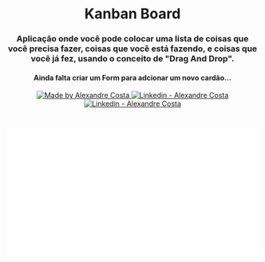 <h1 align="center">
  Kanban Board
</h1>
<h3 align="center">Aplicação onde você pode colocar uma lista de coisas que você precisa fazer, coisas que você está fazendo, e coisas que você já fez, usando o conceito de "Drag And Drop".</h3>
<h4 align="center">Ainda falta criar um Form para adcionar um novo cardão...</h4>

<p align="center">
  <a href="https://github.com/alexandredev3" target="_blank">
    <img alt="Made by Alexandre Costa" src="https://img.shields.io/badge/made%20by-Alexandre_Costa-informational">
  </a>
  
  <a href="https://www.linkedin.com/in/alexandre-costa-401699199/" target="_blank" >
    <img alt="Linkedin - Alexandre Costa" src="https://img.shields.io/badge/Linkedin--%23F8952D?style=social&logo=linkedin">
  </a>
  <a href="https://github.com/alexandredev3" target="_blank" >
    <img alt="Linkedin - Alexandre Costa" src="https://img.shields.io/badge/Github--%23F8952D?style=social&logo=github">
  </a>
 </p>

<h1>
  <img src="https://github.com/alexandredev3/kanban-board/blob/master/kanban-board-interface.png"/>
</h1>
